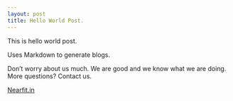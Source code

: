 ```yaml
---
layout: post
title: Hello World Post.
---
```


This is hello world post.

Uses Markdown to generate blogs.

Don’t worry about us much. We are good and we know what we are doing. More questions? Contact us.

[Nearfit.in](https://nearfit.in)
